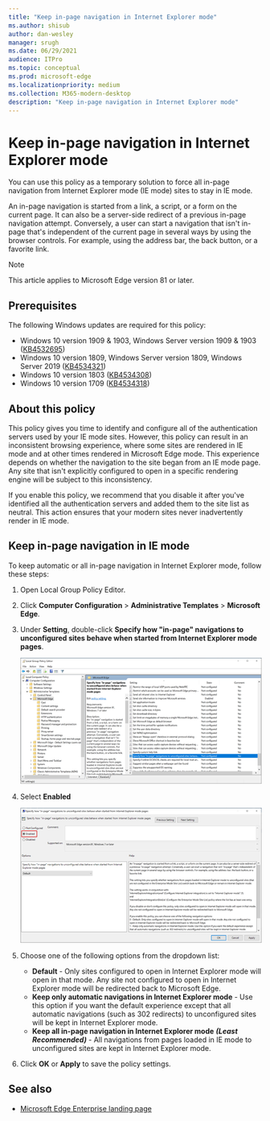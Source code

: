 ```yaml
---
title: "Keep in-page navigation in Internet Explorer mode"
ms.author: shisub
author: dan-wesley
manager: srugh
ms.date: 06/29/2021
audience: ITPro
ms.topic: conceptual
ms.prod: microsoft-edge
ms.localizationpriority: medium
ms.collection: M365-modern-desktop
description: "Keep in-page navigation in Internet Explorer mode"
---
```


# Keep in-page navigation in Internet Explorer mode

You can use this policy as a temporary solution to force all in-page navigation from Internet Explorer mode (IE mode) sites to stay in IE mode.

An in-page navigation is started from a link, a script, or a form on the current page. It can also be a server-side redirect of a previous in-page navigation attempt. Conversely, a user can start a navigation that isn't in-page that's independent of the current page in several ways by using the browser controls. For example, using the address bar, the back button, or a favorite link.

>[!NOTE]
>This article applies to Microsoft Edge version 81 or later.

## Prerequisites

The following Windows updates are required for this policy:

- Windows 10 version 1909 & 1903, Windows Server version 1909 & 1903  ([KB4532695](https://support.microsoft.com/help/4532695))
- Windows 10 version 1809, Windows Server version 1809, Windows Server 2019 ([KB4534321](https://support.microsoft.com/help/4534321))
- Windows 10 version 1803 ([KB4534308](https://support.microsoft.com/help/4534308))
- Windows 10 version 1709 ([KB4534318](https://support.microsoft.com/help/4534318))


## About this policy

This policy gives you time to identify and configure all of the authentication servers used by your IE mode sites. However, this policy can result in an inconsistent browsing experience, where some sites are rendered in IE mode and at other times rendered in Microsoft Edge mode. This experience depends on whether the navigation to the site began from an IE mode page. Any site that isn't explicitly configured to open in a specific rendering engine will be subject to this inconsistency.

If you enable this policy, we recommend that you disable it after you've identified all the authentication servers and added them to the site list as neutral. This action ensures that your modern sites never inadvertently render in IE mode.

## Keep in-page navigation in IE mode

To keep automatic or all in-page navigation in Internet Explorer mode, follow these steps:

1. Open Local Group Policy Editor.
2. Click **Computer Configuration** > **Administrative Templates** > **Microsoft Edge**.
3. Under **Setting**, double-click **Specify how "in-page" navigations to unconfigured sites behave when started from Internet Explorer mode pages**.

   ![In-page policy setting](media/edge-learnmore-inpage-nav/learnmore-in-page-nav-settings.png)

4. Select **Enabled** 

   ![Enable in-page policy](media/edge-learnmore-inpage-nav/learnmore-in-page-nav-enable.png)

5. Choose one of the following options from the dropdown list:

   - **Default** - Only sites configured to open in Internet Explorer mode will open in that mode. Any site not configured to open in Internet Explorer mode will be redirected back to Microsoft Edge.
   - **Keep only automatic navigations in Internet Explorer mode** - Use this option if you want the default experience except that all automatic navigations (such as 302 redirects) to unconfigured sites will be kept in Internet Explorer mode.
   - **Keep all in-page navigation in Internet Explorer mode** ***(Least Recommended)*** - All navigations from pages loaded in IE mode to unconfigured sites are kept in Internet Explorer mode.

6. Click **OK** or **Apply** to save the policy settings.

## See also

- [Microsoft Edge Enterprise landing page](https://aka.ms/EdgeEnterprise)

